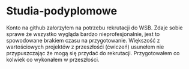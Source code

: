 # Studia-podyplomowe
Konto na github załorzyłem na potrzebu rekrutacji do WSB.
Zdaje sobie sprawe że wszystko wygląda bardzo nieprofesjonalnie, jest to spowodowane brakiem czasu na przygotowanie.
Większość z wartościowych projektów z przeszłośći (ćwiczeń) usunełem nie przypuszczając że mogą się przydać do rekrutacji.
Przygotowałem co kolwiek co wykonałem w przeszłości.
